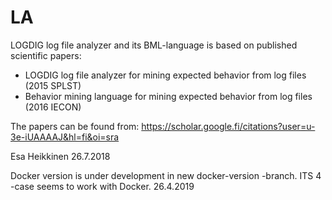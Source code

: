 # LA
LOGDIG log file analyzer and its BML-language is based on published scientific papers:
- LOGDIG log file analyzer for mining expected behavior from log files (2015 SPLST)
- Behavior mining language for mining expected behavior from log files (2016 IECON)

The papers can be found from:
https://scholar.google.fi/citations?user=u-3e-iUAAAAJ&hl=fi&oi=sra

Esa Heikkinen
26.7.2018

Docker version is under development in new docker-version -branch. ITS 4 -case seems to work with Docker.
26.4.2019
